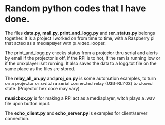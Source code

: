 <h1>Random python codes that I have done.</h1>


The files <b>data.py, mail.py, print_and_logg.py</b> and <b>ser_status.py</b> belongs together.
It is a project I worked on from time to time, with a Raspberry pi that acted as a mediaplayer with pi_video_looper.

The print_and_logg.py checks status from a projector thru serial and alerts by email if the projector is off, if the RPi is to hot, if the ram is running low or if the omxplayer isnt running.
It also saves the data to a logg.txt file on the same place as the files are stored.


The <b>relay_all_on.py</b> and <b>proj_on.py</b> is some automation examples, to turn on a projector or switch a serial connected relay (USB-RLY02) to closed state. (Projector hex code may vary)


<b>musicbox.py</b> is for making a RPi act as a mediaplayer, witch plays a .wav file upon button input.


The <b>echo_client.py</b> and <b>echo_server.py</b> is examples for client/server connection.
